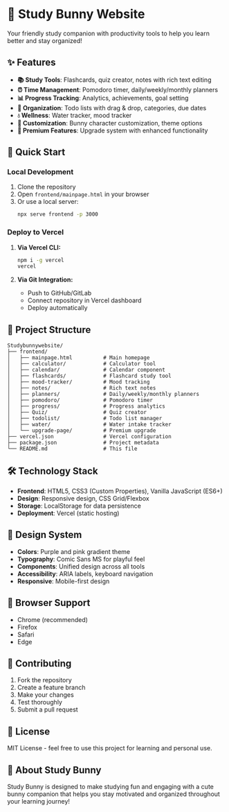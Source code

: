 # 🐰 Study Bunny Website

Your friendly study companion with productivity tools to help you learn better and stay organized!

## ✨ Features

- **📚 Study Tools**: Flashcards, quiz creator, notes with rich text editing
- **⏰ Time Management**: Pomodoro timer, daily/weekly/monthly planners
- **📊 Progress Tracking**: Analytics, achievements, goal setting
- **📝 Organization**: Todo lists with drag & drop, categories, due dates
- **💧 Wellness**: Water tracker, mood tracker
- **🎨 Customization**: Bunny character customization, theme options
- **💎 Premium Features**: Upgrade system with enhanced functionality

## 🚀 Quick Start

### Local Development

1. Clone the repository
2. Open `frontend/mainpage.html` in your browser
3. Or use a local server:
   ```bash
   npx serve frontend -p 3000
   ```

### Deploy to Vercel

1. **Via Vercel CLI:**
   ```bash
   npm i -g vercel
   vercel
   ```

2. **Via Git Integration:**
   - Push to GitHub/GitLab
   - Connect repository in Vercel dashboard
   - Deploy automatically

## 📁 Project Structure

```
Studybunnywebsite/
├── frontend/
│   ├── mainpage.html          # Main homepage
│   ├── calculator/            # Calculator tool
│   ├── calendar/              # Calendar component
│   ├── flashcards/            # Flashcard study tool
│   ├── mood-tracker/          # Mood tracking
│   ├── notes/                 # Rich text notes
│   ├── planners/              # Daily/weekly/monthly planners
│   ├── pomodoro/              # Pomodoro timer
│   ├── progress/              # Progress analytics
│   ├── Quiz/                  # Quiz creator
│   ├── todolist/              # Todo list manager
│   ├── water/                 # Water intake tracker
│   └── upgrade-page/          # Premium upgrade
├── vercel.json                # Vercel configuration
├── package.json               # Project metadata
└── README.md                  # This file
```

## 🛠️ Technology Stack

- **Frontend**: HTML5, CSS3 (Custom Properties), Vanilla JavaScript (ES6+)
- **Design**: Responsive design, CSS Grid/Flexbox
- **Storage**: LocalStorage for data persistence
- **Deployment**: Vercel (static hosting)

## 🎨 Design System

- **Colors**: Purple and pink gradient theme
- **Typography**: Comic Sans MS for playful feel
- **Components**: Unified design across all tools
- **Accessibility**: ARIA labels, keyboard navigation
- **Responsive**: Mobile-first design

## 📱 Browser Support

- Chrome (recommended)
- Firefox
- Safari
- Edge

## 🤝 Contributing

1. Fork the repository
2. Create a feature branch
3. Make your changes
4. Test thoroughly
5. Submit a pull request

## 📄 License

MIT License - feel free to use this project for learning and personal use.

## 🐰 About Study Bunny

Study Bunny is designed to make studying fun and engaging with a cute bunny companion that helps you stay motivated and organized throughout your learning journey!
